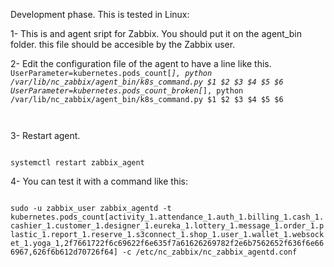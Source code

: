 Development phase. This is tested in Linux:

1- This is and agent sript for Zabbix. 
You should put it on the agent_bin folder.
this file should be accesible by the Zabbix user.

2- Edit the configuration file of the agent to have a line like this.
<code>
UserParameter=kubernetes.pods_count[*],                    python /var/lib/nc_zabbix/agent_bin/k8s_command.py $1 $2 $3 $4 $5 $6 
UserParameter=kubernetes.pods_count_broken[*],             python /var/lib/nc_zabbix/agent_bin/k8s_command.py $1 $2 $3 $4 $5 $6 

</code>


3- Restart agent. 

<code>
systemctl restart zabbix_agent
</code>

4- You can test it with a command like this:

<code>
sudo -u zabbix_user zabbix_agentd -t kubernetes.pods_count[activity_1.attendance_1.auth_1.billing_1.cash_1.cashier_1.customer_1.designer_1.eureka_1.lottery_1.message_1.order_1.plastic_1.report_1.reserve_1.s3connect_1.shop_1.user_1.wallet_1.websocket_1.yoga_1,2f7661722f6c69622f6e635f7a61626269782f2e6b7562652f636f6e666967,626f6b612d70726f64] -c /etc/nc_zabbix/nc_zabbix_agentd.conf
</code>